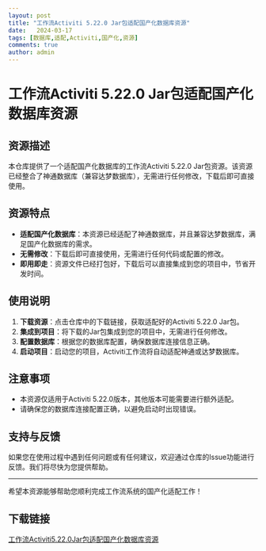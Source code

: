 ```yaml
---
layout: post
title: "工作流Activiti 5.22.0 Jar包适配国产化数据库资源"
date:   2024-03-17
tags: [数据库,适配,Activiti,国产化,资源]
comments: true
author: admin
---
```

# 工作流Activiti 5.22.0 Jar包适配国产化数据库资源

## 资源描述

本仓库提供了一个适配国产化数据库的工作流Activiti 5.22.0 Jar包资源。该资源已经整合了神通数据库（兼容达梦数据库），无需进行任何修改，下载后即可直接使用。

## 资源特点

- **适配国产化数据库**：本资源已经适配了神通数据库，并且兼容达梦数据库，满足国产化数据库的需求。
- **无需修改**：下载后即可直接使用，无需进行任何代码或配置的修改。
- **即用即走**：资源文件已经打包好，下载后可以直接集成到您的项目中，节省开发时间。

## 使用说明

1. **下载资源**：点击仓库中的下载链接，获取适配好的Activiti 5.22.0 Jar包。
2. **集成到项目**：将下载的Jar包集成到您的项目中，无需进行任何修改。
3. **配置数据库**：根据您的数据库配置，确保数据库连接信息正确。
4. **启动项目**：启动您的项目，Activiti工作流将自动适配神通或达梦数据库。

## 注意事项

- 本资源仅适用于Activiti 5.22.0版本，其他版本可能需要进行额外适配。
- 请确保您的数据库连接配置正确，以避免启动时出现错误。

## 支持与反馈

如果您在使用过程中遇到任何问题或有任何建议，欢迎通过仓库的Issue功能进行反馈。我们将尽快为您提供帮助。

---

希望本资源能够帮助您顺利完成工作流系统的国产化适配工作！

## 下载链接

[工作流Activiti5.22.0Jar包适配国产化数据库资源](https://pan.quark.cn/s/dcc9de507016)